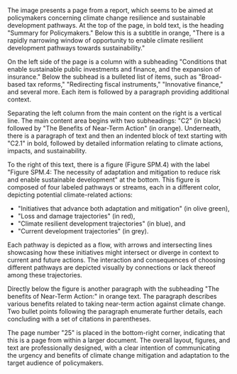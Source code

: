 The image presents a page from a report, which seems to be aimed at policymakers concerning climate change resilience and sustainable development pathways. At the top of the page, in bold text, is the heading "Summary for Policymakers." Below this is a subtitle in orange, "There is a rapidly narrowing window of opportunity to enable climate resilient development pathways towards sustainability."

On the left side of the page is a column with a subheading "Conditions that enable sustainable public investments and finance, and the expansion of insurance." Below the subhead is a bulleted list of items, such as "Broad-based tax reforms," "Redirecting fiscal instruments," "Innovative finance," and several more. Each item is followed by a paragraph providing additional context.

Separating the left column from the main content on the right is a vertical line. The main content area begins with two subheadings: "C2" (in black) followed by "The Benefits of Near-Term Action" (in orange). Underneath, there is a paragraph of text and then an indented block of text starting with "C2.1" in bold, followed by detailed information relating to climate actions, impacts, and sustainability.

To the right of this text, there is a figure (Figure SPM.4) with the label "Figure SPM.4: The necessity of adaptation and mitigation to reduce risk and enable sustainable development" at the bottom. This figure is composed of four labeled pathways or streams, each in a different color, depicting potential climate-related actions:

- "Initiatives that advance both adaptation and mitigation" (in olive green),
- "Loss and damage trajectories" (in red),
- "Climate resilient development trajectories" (in blue), and
- "Current development trajectories" (in grey).

Each pathway is depicted as a flow, with arrows and intersecting lines showcasing how these initiatives might intersect or diverge in context to current and future actions. The interaction and consequences of choosing different pathways are depicted visually by connections or lack thereof among these trajectories.

Directly below the figure is another paragraph with the subheading "The benefits of Near-Term Action:" in orange text. The paragraph describes various benefits related to taking near-term action against climate change. Two bullet points following the paragraph enumerate further details, each concluding with a set of citations in parentheses.

The page number "25" is placed in the bottom-right corner, indicating that this is a page from within a larger document. The overall layout, figures, and text are professionally designed, with a clear intention of communicating the urgency and benefits of climate change mitigation and adaptation to the target audience of policymakers.